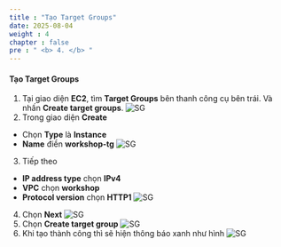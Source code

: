 ```yaml
---
title : "Tạo Target Groups"
date: 2025-08-04 
weight : 4 
chapter : false
pre : " <b> 4. </b> "
---
```

#### Tạo Target Groups

1. Tại giao diện **EC2**, tìm **Target Groups** bên thanh công cụ bên trái. Và nhấn **Create target groups**.
![SG](/images/4.TG/1.png)
2. Trong giao diện **Create**
+ Chọn **Type** là **Instance**
+ **Name** điền **workshop-tg**
![SG](/images/4.TG/4.png)
3. Tiếp theo
+ **IP address type** chọn **IPv4**
+ **VPC** chọn **workshop**
+ **Protocol version** chọn **HTTP1**
![SG](/images/4.TG/7.png)
4. Chọn **Next**
![SG](/images/4.TG/8.png)
5. Chọn **Create target group**
![SG](/images/4.TG/9.png)
6. Khi tạo thành công thì sẽ hiện thông báo xanh như hình
![SG](/images/4.TG/10.png)